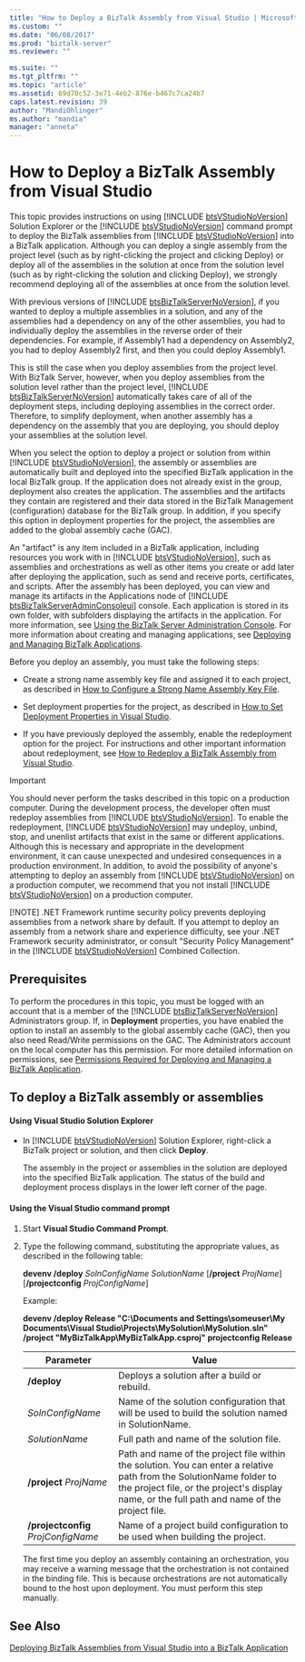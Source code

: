 ```yaml
---
title: "How to Deploy a BizTalk Assembly from Visual Studio | Microsoft Docs"
ms.custom: ""
ms.date: "06/08/2017"
ms.prod: "biztalk-server"
ms.reviewer: ""

ms.suite: ""
ms.tgt_pltfrm: ""
ms.topic: "article"
ms.assetid: 69d70c52-3e71-4eb2-876e-b467c7ca24b7
caps.latest.revision: 39
author: "MandiOhlinger"
ms.author: "mandia"
manager: "anneta"
---
```

# How to Deploy a BizTalk Assembly from Visual Studio
This topic provides instructions on using [!INCLUDE [btsVStudioNoVersion](../includes/btsvstudionoversion-md.md)] Solution Explorer or the [!INCLUDE [btsVStudioNoVersion](../includes/btsvstudionoversion-md.md)] command prompt to deploy the BizTalk assemblies from [!INCLUDE [btsVStudioNoVersion](../includes/btsvstudionoversion-md.md)] into a BizTalk application. Although you can deploy a single assembly from the project level (such as by right-clicking the project and clicking Deploy) or deploy all of the assemblies in the solution at once from the solution level (such as by right-clicking the solution and clicking Deploy), we strongly recommend deploying all of the assemblies at once from the solution level.  
  
 With previous versions of [!INCLUDE [btsBizTalkServerNoVersion](../includes/btsbiztalkservernoversion-md.md)], if you wanted to deploy a multiple assemblies in a solution, and any of the assemblies had a dependency on any of the other assemblies, you had to individually deploy the assemblies in the reverse order of their dependencies. For example, if Assembly1 had a dependency on Assembly2, you had to deploy Assembly2 first, and then you could deploy Assembly1.  
  
 This is still the case when you deploy assemblies from the project level. With BizTalk Server, however, when you deploy assemblies from the solution level rather than the project level, [!INCLUDE [btsBizTalkServerNoVersion](../includes/btsbiztalkservernoversion-md.md)] automatically takes care of all of the deployment steps, including deploying assemblies in the correct order. Therefore, to simplify deployment, when another assembly has a dependency on the assembly that you are deploying, you should deploy your assemblies at the solution level.  
  
 When you select the option to deploy a project or solution from within [!INCLUDE [btsVStudioNoVersion](../includes/btsvstudionoversion-md.md)], the assembly or assemblies are automatically built and deployed into the specified BizTalk application in the local BizTalk group. If the application does not already exist in the group, deployment also creates the application. The assemblies and the artifacts they contain are registered and their data stored in the BizTalk Management (configuration) database for the BizTalk group. In addition, if you specify this option in deployment properties for the project, the assemblies are added to the global assembly cache (GAC).  
  
 An "artifact" is any item included in a BizTalk application, including resources you work with in [!INCLUDE [btsVStudioNoVersion](../includes/btsvstudionoversion-md.md)], such as assemblies and orchestrations as well as other items you create or add later after deploying the application, such as send and receive ports, certificates, and scripts. After the assembly has been deployed, you can view and manage its artifacts in the Applications node of [!INCLUDE [btsBizTalkServerAdminConsoleui](../includes/btsbiztalkserveradminconsoleui-md.md)] console. Each application is stored in its own folder, with subfolders displaying the artifacts in the application. For more information, see [Using the BizTalk Server Administration Console](../core/using-the-biztalk-server-administration-console.md). For more information about creating and managing applications, see [Deploying and Managing BizTalk Applications](../core/deploying-and-managing-biztalk-applications.md).  
  
 Before you deploy an assembly, you must take the following steps:  
  
-   Create a strong name assembly key file and assigned it to each project, as described in [How to Configure a Strong Name Assembly Key File](../core/how-to-configure-a-strong-name-assembly-key-file.md).  
  
-   Set deployment properties for the project, as described in [How to Set Deployment Properties in Visual Studio](../core/how-to-set-deployment-properties-in-visual-studio.md).  
  
-   If you have previously deployed the assembly, enable the redeployment option for the project. For instructions and other important information about redeployment, see [How to Redeploy a BizTalk Assembly from Visual Studio](../core/how-to-redeploy-a-biztalk-assembly-from-visual-studio.md).  
  
> [!IMPORTANT]
>  You should never perform the tasks described in this topic on a production computer. During the development process, the developer often must redeploy assemblies from [!INCLUDE [btsVStudioNoVersion](../includes/btsvstudionoversion-md.md)]. To enable the redeployment, [!INCLUDE [btsVStudioNoVersion](../includes/btsvstudionoversion-md.md)] may undeploy, unbind, stop, and unenlist artifacts that exist in the same or different applications. Although this is necessary and appropriate in the development environment, it can cause unexpected and undesired consequences in a production environment. In addition, to avoid the possibility of anyone's attempting to deploy an assembly from [!INCLUDE [btsVStudioNoVersion](../includes/btsvstudionoversion-md.md)] on a production computer, we recommend that you not install [!INCLUDE [btsVStudioNoVersion](../includes/btsvstudionoversion-md.md)] on a production computer.  
> 
> [!NOTE]
>  .NET Framework runtime security policy prevents deploying assemblies from a network share by default. If you attempt to deploy an assembly from a network share and experience difficulty, see your .NET Framework security administrator, or consult "Security Policy Management" in the [!INCLUDE [btsVStudioNoVersion](../includes/btsvstudionoversion-md.md)] Combined Collection.  
  
## Prerequisites  
 To perform the procedures in this topic, you must be logged with an account that is a member of the [!INCLUDE [btsBizTalkServerNoVersion](../includes/btsbiztalkservernoversion-md.md)] Administrators group. If, in <strong>Deployment</strong> properties, you have enabled the option to install an assembly to the global assembly cache (GAC), then you also need Read/Write permissions on the GAC. The Administrators account on the local computer has this permission. For more detailed information on permissions, see [Permissions Required for Deploying and Managing a BizTalk Application](../core/permissions-required-for-deploying-and-managing-a-biztalk-application.md).  
  
## To deploy a BizTalk assembly or assemblies  
  
#### Using Visual Studio Solution Explorer  
  
- In [!INCLUDE [btsVStudioNoVersion](../includes/btsvstudionoversion-md.md)] Solution Explorer, right-click a BizTalk project or solution, and then click <strong>Deploy</strong>.  
  
   The assembly in the project or assemblies in the solution are deployed into the specified BizTalk application. The status of the build and deployment process displays in the lower left corner of the page.  
  
#### Using the Visual Studio command prompt  
  
1.  Start **Visual Studio Command Prompt**.  
  
2.  Type the following command, substituting the appropriate values, as described in the following table:  
  
     **devenv /deploy**  *SolnConfigName* *SolutionName* [**/project** *ProjName*] [**/projectconfig** *ProjConfigName*]  
  
     Example:  
  
     **devenv /deploy Release "C:\Documents and Settings\someuser\My Documents\Visual Studio\Projects\MySolution\MySolution.sln" /project "MyBizTalkApp\MyBizTalkApp.csproj" projectconfig Release**  
  
    |Parameter|Value|  
    |---------------|-----------|  
    |**/deploy**|Deploys a solution after a build or rebuild.|  
    |*SolnConfigName*|Name of the solution configuration that will be used to build the solution named in SolutionName.|  
    |*SolutionName*|Full path and name of the solution file.|  
    |**/project**  *ProjName*|Path and name of the project file within the solution. You can enter a relative path from the SolutionName folder to the project file, or the project's display name, or the full path and name of the project file.|  
    |**/projectconfig**  *ProjConfigName*|Name of a project build configuration to be used when building the project.|  
  
     The first time you deploy an assembly containing an orchestration, you may receive a warning message that the orchestration is not contained in the binding file. This is because orchestrations are not automatically bound to the host upon deployment. You must perform this step manually.  
  
## See Also  
 [Deploying BizTalk Assemblies from Visual Studio into a BizTalk Application](../core/deploying-biztalk-assemblies-from-visual-studio-into-a-biztalk-application.md)
